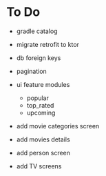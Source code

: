 # To Do

- gradle catalog
- migrate retrofit to ktor
- db foreign keys
- pagination

- ui feature modules
  - popular
  - top_rated
  - upcoming

- add movie categories screen
- add movies details
- add person screen
- add TV screens
